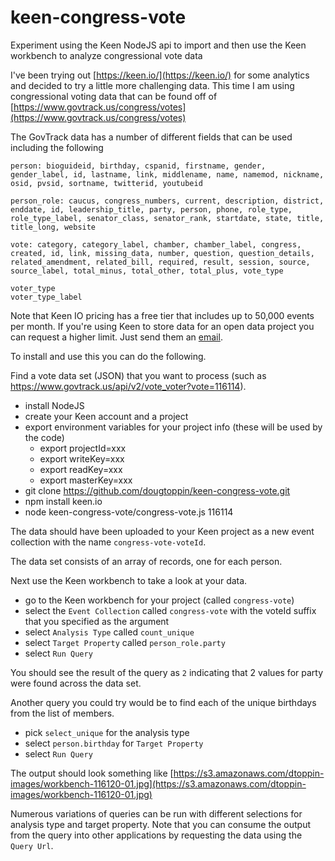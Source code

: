 # keen-congress-vote
Experiment using the Keen NodeJS api to import and then use the Keen workbench to analyze congressional vote data

I've been trying out [https://keen.io/](https://keen.io/) for some analytics and decided to try a little more challenging data. This time I am using congressional voting data that can be found off of [https://www.govtrack.us/congress/votes](https://www.govtrack.us/congress/votes)

The GovTrack data has a number of different fields that can be used including the following

    person: bioguideid, birthday, cspanid, firstname, gender, gender_label, id, lastname, link, middlename, name, namemod, nickname, osid, pvsid, sortname, twitterid, youtubeid

    person_role: caucus, congress_numbers, current, description, district, enddate, id, leadership_title, party, person, phone, role_type, role_type_label, senator_class, senator_rank, startdate, state, title, title_long, website

    vote: category, category_label, chamber, chamber_label, congress, created, id, link, missing_data, number, question, question_details, related_amendment, related_bill, required, result, session, source, source_label, total_minus, total_other, total_plus, vote_type

    voter_type
    voter_type_label

Note that Keen IO pricing has a free tier that includes up to 50,000 events per month. If you're using Keen to store data for an open data project you can request a higher limit. Just send them an [email](mailto:support@keen.io).

To install and use this you can do the following.

Find a vote data set (JSON) that you want to process (such as https://www.govtrack.us/api/v2/vote_voter?vote=116114).

* install NodeJS
* create your Keen account and a project
* export environment variables for your project info (these will be used by the code)
	* export projectId=xxx
	* export writeKey=xxx
	* export readKey=xxx
	* export masterKey=xxx
* git clone https://github.com/dougtoppin/keen-congress-vote.git
* npm install keen.io
* node keen-congress-vote/congress-vote.js 116114

The data should have been uploaded to your Keen project as a new event collection with the name `congress-vote-voteId`.

The data set consists of an array of records, one for each person.

Next use the Keen workbench to take a look at your data.

* go to the Keen workbench for your project (called `congress-vote`)
* select the `Event Collection` called `congress-vote` with the voteId suffix that you specified as the argument
* select `Analysis Type` called `count_unique`
* select `Target Property` called `person_role.party`
* select `Run Query`

You should see the result of the query as `2` indicating that 2 values for party were found across the data set.

Another query you could try would be to find each of the unique birthdays from the list of members.

* pick `select_unique` for the analysis type
* select `person.birthday` for `Target Property`
* select `Run Query`

The output should look something like [https://s3.amazonaws.com/dtoppin-images/workbench-116120-01.jpg](https://s3.amazonaws.com/dtoppin-images/workbench-116120-01.jpg)


Numerous variations of queries can be run with different selections for analysis type and target property.
Note that you can consume the output from the query into other applications by requesting the data using the `Query Url`.




 



